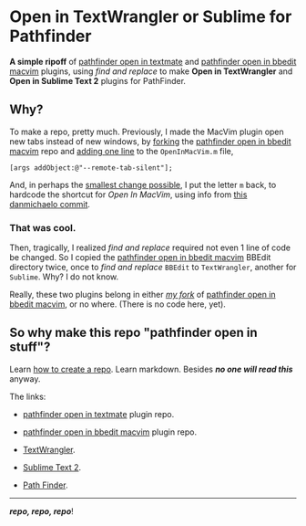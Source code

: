 # Open in TextWrangler or Sublime for Pathfinder #

__A simple ripoff__ of [pathfinder open in textmate](https://github.com/orta/pathfinder_open_in_textmate) and [pathfinder open in bbedit macvim](https://github.com/danmichaelo/pathfinder_open_in_bbedit_macvim) plugins, using _find and replace_ to make __Open in TextWrangler__ and __Open in Sublime Text 2__ plugins for PathFinder.

Why?
---
To make a repo, pretty much. Previously, I made the MacVim plugin open new tabs instead of new windows, by [forking](https://github.com/Angles/pathfinder_open_in_bbedit_macvim) the [pathfinder open in bbedit macvim](https://github.com/danmichaelo/pathfinder_open_in_bbedit_macvim) repo and [adding one line](https://github.com/Angles/pathfinder_open_in_bbedit_macvim/commit/65fe032c439528296356ecce0966c7b2d38ba66c) to the `OpenInMacVim.m` file,

    [args addObject:@"--remote-tab-silent"];

And, in perhaps the [smallest change possible](https://github.com/Angles/pathfinder_open_in_bbedit_macvim/commit/4769350eeffe3c299baebcea049d9ef0f03240a1), I put the letter  `m`  back, to hardcode the shortcut for _Open In MacVim_, using info from [this danmichaelo commit](https://github.com/danmichaelo/pathfinder_open_in_bbedit_macvim/commit/cf77f9f58769e767dc589e4dfe5876c1c258f0cb#macvim/OpenInMacVim.m).

### That was cool.

Then, tragically, I realized _find and replace_ required not even 1 line of code be changed. So I copied the [pathfinder open in bbedit macvim](https://github.com/danmichaelo/pathfinder_open_in_bbedit_macvim) BBEdit directory twice, once to _find and replace_ `BBEdit` to `TextWrangler`, another for `Sublime`. Why? I do not know.

Really, these two plugins belong in either [_my fork_](https://github.com/Angles/pathfinder_open_in_bbedit_macvim) of [pathfinder open in bbedit macvim](https://github.com/danmichaelo/pathfinder_open_in_bbedit_macvim), or no where. (There is no code here, yet).

So why make this repo "pathfinder open in stuff"?
---------
Learn [how to create a repo](https://help.github.com/articles/create-a-repo). Learn markdown. Besides ___no one will read this___ anyway.

The links:

* [pathfinder open in textmate](https://github.com/orta/pathfinder_open_in_textmate) plugin repo.

* [pathfinder open in bbedit macvim](https://github.com/danmichaelo/pathfinder_open_in_bbedit_macvim) plugin repo.

* [TextWrangler](http://www.barebones.com/products/TextWrangler/).

* [Sublime Text 2](http://www.sublimetext.com/).

* [Path Finder](http://www.cocoatech.com/).

---
___repo, repo, repo___!

